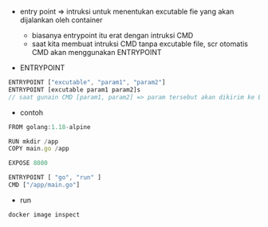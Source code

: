 - entry point => intruksi untuk menentukan excutable fie yang akan dijalankan oleh container
    - biasanya entrypoint itu erat dengan intruksi CMD
    - saat kita membuat intruksi CMD tanpa excutable file, scr otomatis CMD akan menggunakan ENTRYPOINT

- ENTRYPOINT
```js
ENTRYPOINT ["excutable", "param1", "param2"]
ENTRYPOINT [excutable param1 param2]s
// saat gunain CMD [param1, param2] => param tersebut akan dikirim ke ENTRYPOINT
```

- contoh
```js
FROM golang:1.18-alpine

RUN mkdir /app
COPY main.go /app

EXPOSE 8080

ENTRYPOINT [ "go", "run" ]
CMD ["/app/main.go"]
```

- run
```bash
docker image inspect
```